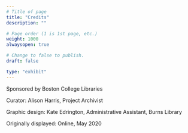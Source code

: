 ```yaml
---
# Title of page
title: "Credits"
description: ""

# Page order (1 is 1st page, etc.)
weight: 1000
alwaysopen: true

# Change to false to publish.
draft: false

type: "exhibit"
---
```


Sponsored by Boston College Libraries

Curator: Alison Harris, Project Archivist

Graphic design: Kate Edrington, Administrative Assistant, Burns Library




Originally displayed: Online, May 2020